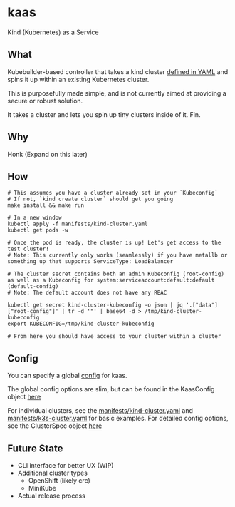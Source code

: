# kaas
Kind (Kubernetes) as a Service

## What
Kubebuilder-based controller that takes a kind cluster [defined in YAML](./manifests/test-cluster.yaml) and spins it up within an existing Kubernetes cluster.

This is purposefully made simple, and is not currently aimed at providing a secure or robust solution.

It takes a cluster and lets you spin up tiny clusters inside of it. Fin.

## Why
Honk (Expand on this later)

## How

```
# This assumes you have a cluster already set in your `Kubeconfig`
# If not, `kind create cluster` should get you going
make install && make run

# In a new window
kubectl apply -f manifests/kind-cluster.yaml
kubectl get pods -w

# Once the pod is ready, the cluster is up! Let's get access to the test cluster!
# Note: This currently only works (seamlessly) if you have metallb or something up that supports ServiceType: LoadBalancer

# The cluster secret contains both an admin Kubeconfig (root-config) as well as a Kubeconfig for system:serviceaccount:default:default (default-config)
# Note: The default account does not have any RBAC

kubectl get secret kind-cluster-kubeconfig -o json | jq '.["data"]["root-config"]' | tr -d '"' | base64 -d > /tmp/kind-cluster-kubeconfig
export KUBECONFIG=/tmp/kind-cluster-kubeconfig

# From here you should have access to your cluster within a cluster
```

## Config

You can specify a global [config](/manifests/kaas-config.yaml) for kaas. 

The global config options are slim, but can be found in the KaasConfig object [here](/api/v1/cluster_types.go)

For individual clusters, see the [manifests/kind-cluster.yaml](/manifests/kind-cluster.yaml) and [manifests/k3s-cluster.yaml](/manifests/k3s-cluster.yaml) for basic examples. For detailed config options, see the ClusterSpec object [here](/api/v1/cluster_types.go)


## Future State
- CLI interface for better UX (WIP)
- Additional cluster types
  - OpenShift (likely crc)
  - MiniKube
- Actual release process
